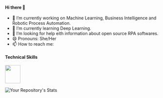<h4> Hi there 👋 </h4>

- 🔭 I’m currently working on Machine Learning, Business Intelligence and Robotic Process Automation.
- 🌱 I’m currently learning Deep Learning.
- 🤔 I’m looking for help eith information about open source RPA softwares. 
- 😄 Pronouns: She/Her
- 📫 How to reach me: 

**<h4>Technical Skills</h4>**

<img src="https://img.shields.io/badge/TensorFlow-FF6F00?style=for-the-badge&logo=tensorflow&logoColor=white"  width="50" height="60"/>

![Your Repository's Stats](https://github-readme-stats.vercel.app/api?username=NishithaRamesh&show_icons=true&theme=tokyonight)

